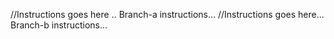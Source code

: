 //Instructions goes here ..
Branch-a instructions...
//Instructions goes here...
Branch-b instructions...
